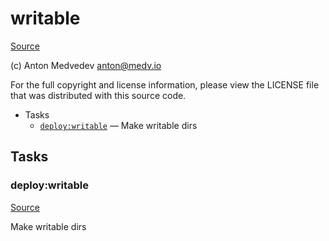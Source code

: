 <!-- DO NOT EDIT THIS FILE! -->
<!-- Instead edit recipe/deploy/writable.php -->
<!-- Then run bin/docgen -->

# writable

[Source](/recipe/deploy/writable.php)

(c) Anton Medvedev <anton@medv.io>

For the full copyright and license information, please view the LICENSE
file that was distributed with this source code.


* Tasks
  * [`deploy:writable`](#deploy:writable) — Make writable dirs


## Tasks
### deploy:writable
[Source](/recipe/deploy/writable.php#L11)

Make writable dirs




